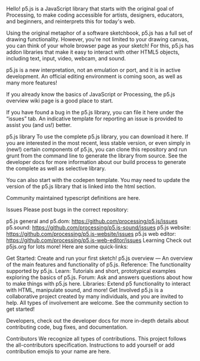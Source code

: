Hello! p5.js is a JavaScript library that starts with the original goal of Processing, to make coding accessible for artists, designers, educators, and beginners, and reinterprets this for today's web.

Using the original metaphor of a software sketchbook, p5.js has a full set of drawing functionality. However, you're not limited to your drawing canvas, you can think of your whole browser page as your sketch! For this, p5.js has addon libraries that make it easy to interact with other HTML5 objects, including text, input, video, webcam, and sound.

p5.js is a new interpretation, not an emulation or port, and it is in active development. An official editing environment is coming soon, as well as many more features!

If you already know the basics of JavaScript or Processing, the p5.js overview wiki page is a good place to start.

If you have found a bug in the p5.js library, you can file it here under the “issues” tab. An indicative template for reporting an issue is provided to assist you (and us!) better.

p5.js library
To use the complete p5.js library, you can download it here. If you are interested in the most recent, less stable version, or even simply in (new!) certain components of p5.js, you can clone this repository and run grunt from the command line to generate the library from source. See the developer docs for more information about our build process to generate the complete as well as selective library.

You can also start with the codepen template. You may need to update the version of the p5.js library that is linked into the html section.

Community maintained typescript definitions are here.

Issues
Please post bugs in the correct repository:

p5.js general and p5.dom: https://github.com/processing/p5.js/issues
p5.sound: https://github.com/processing/p5.js-sound/issues
p5.js website: https://github.com/processing/p5.js-website/issues
p5.js web editor: https://github.com/processing/p5.js-web-editor/issues
Learning
Check out p5js.org for lots more! Here are some quick-links:

Get Started: Create and run your first sketch!
p5.js overview — An overview of the main features and functionality of p5.js.
Reference: The functionality supported by p5.js.
Learn: Tutorials and short, prototypical examples exploring the basics of p5.js.
Forum: Ask and answers questions about how to make things with p5.js here.
Libraries: Extend p5 functionality to interact with HTML, manipulate sound, and more!
Get Involved
p5.js is a collaborative project created by many individuals, and you are invited to help. All types of involvement are welcome. See the community section to get started!

Developers, check out the developer docs for more in-depth details about contributing code, bug fixes, and documentation.

Contributors
We recognize all types of contributions. This project follows the all-contributors specification. Instructions to add yourself or add contribution emojis to your name are here.
